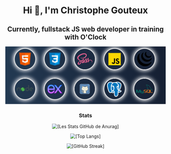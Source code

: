 <h1 align='center'>Hi 👋, I'm Christophe Gouteux</h1>
<h2 align='center'>Currently, fullstack JS web developer in training with O'Clock</h2>

![Language](https://github.com/gouteuxchristophe/gouteuxchristophe/blob/main/language.png)


<h3 align='center'>Stats</h3>

<p align="center">
   <img src="https://github-readme-stats.vercel.app/api?username=gouteuxchristophe&show_icons=true&theme=radical" alt="[Les Stats GitHub de Anurag]"/>
</p>

<p align="center">
   <img src="https://github-readme-stats.vercel.app/api/top-langs/?username=gouteuxchristophe&show_icons=true&theme=radical" alt="[Top Langs]"/>
</p>

<p align="center">
   <img src="https://github-readme-streak-stats.herokuapp.com?user=gouteuxchristophe&theme=dark&hide_border=true&locale=fr" alt="[GitHub Streak]"/>
</p>
